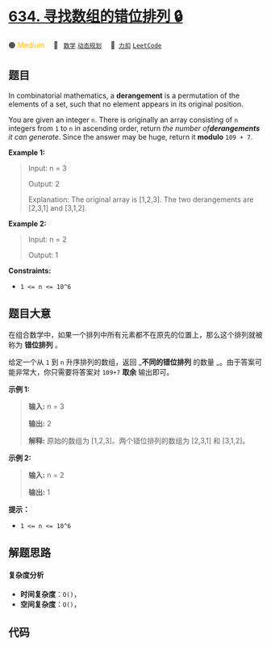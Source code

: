 # [634. 寻找数组的错位排列 🔒](https://2xiao.github.io/leetcode-js/problem/0634.html)

🟠 <font color=#ffb800>Medium</font>&emsp; 🔖&ensp; [`数学`](/tag/math.md) [`动态规划`](/tag/dynamic-programming.md)&emsp; 🔗&ensp;[`力扣`](https://leetcode.cn/problems/find-the-derangement-of-an-array) [`LeetCode`](https://leetcode.com/problems/find-the-derangement-of-an-array)

## 题目

In combinatorial mathematics, a **derangement** is a permutation of the
elements of a set, such that no element appears in its original position.

You are given an integer `n`. There is originally an array consisting of `n`
integers from `1` to `n` in ascending order, return _the number
of**derangements** it can generate_. Since the answer may be huge, return it
**modulo** `109 + 7`.



**Example 1:**

> Input: n = 3
> 
> Output: 2
> 
> Explanation: The original array is [1,2,3]. The two derangements are [2,3,1] and [3,1,2].

**Example 2:**

> Input: n = 2
> 
> Output: 1

**Constraints:**

  * `1 <= n <= 10^6`


## 题目大意

在组合数学中，如果一个排列中所有元素都不在原先的位置上，那么这个排列就被称为 **错位排列** 。

给定一个从 `1` 到 `n` 升序排列的数组，返回 _**不同的错位排列** 的数量 _。由于答案可能非常大，你只需要将答案对 `109+7`
**取余**  输出即可。



**示例 1:**

> 
> 
> 
> 
> 
> **输入:** n = 3
> 
> **输出:** 2
> 
> **解释:** 原始的数组为 [1,2,3]。两个错位排列的数组为 [2,3,1] 和 [3,1,2]。
> 
> 

**示例 2:**

> 
> 
> 
> 
> 
> **输入:** n = 2
> 
> **输出:** 1
> 
> 



**提示：**

  * `1 <= n <= 10^6`


## 解题思路

#### 复杂度分析

- **时间复杂度**：`O()`，
- **空间复杂度**：`O()`，

## 代码

```javascript

```